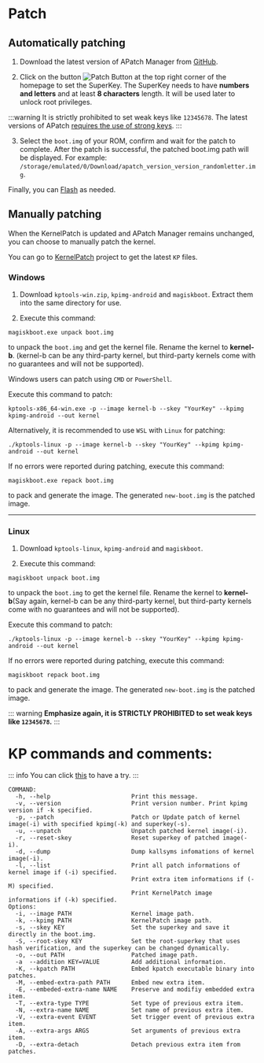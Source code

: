 # Patch

## Automatically patching

1. Download the latest version of APatch Manager from [GitHub](https://github.com/bmax121/APatch/releases).

2. Click on the button ![Patch Button](/PButton.png) at the top right corner of the homepage to set the SuperKey. The SuperKey needs to have **numbers and letters** and at least **8 characters** length. It will be used later to unlock root privileges.

:::warning 
It is strictly prohibited to set weak keys like `12345678`. The latest versions of APatch [requires the use of strong keys](/en/warn).
:::

3. Select the `boot.img` of your ROM, confirm and wait for the patch to complete. After the patch is successful, the patched boot.img path will be displayed. For example: `/storage/emulated/0/Download/apatch_version_version_randomletter.img`.

Finally, you can [Flash](/en/flash) as needed.

## Manually patching

When the KernelPatch is updated and APatch Manager remains unchanged, you can choose to manually patch the kernel.

You can go to [KernelPatch](https://github.com/bmax121/KernelPatch/releases) project to get the latest `KP` files.

### Windows

1. Download `kptools-win.zip`, `kpimg-android` and `magiskboot`. Extract them into the same directory for use.

2. Execute this command:

```
magiskboot.exe unpack boot.img
```

to unpack the `boot.img` and get the kernel file. Rename the kernel to **kernel-b**. (kernel-b can be any third-party kernel, but third-party kernels come with no guarantees and will not be supported).

Windows users can patch using `CMD` or `PowerShell`.

Execute this command to patch:

```
kptools-x86_64-win.exe -p --image kernel-b --skey "YourKey" --kpimg kpimg-android --out kernel
```

Alternatively, it is recommended to use `WSL` with `Linux` for patching:

```
./kptools-linux -p --image kernel-b --skey "YourKey" --kpimg kpimg-android --out kernel
```

If no errors were reported during patching, execute this command:

```
magiskboot.exe repack boot.img
```

to pack and generate the image. The generated `new-boot.img` is the patched image.

---

### Linux

1. Download `kptools-linux`, `kpimg-android` and `magiskboot`.

2. Execute this command:

```
magiskboot unpack boot.img
```

to unpack the `boot.img` to get the kernel file. Rename the kernel to **kernel-b**(Say again, kernel-b can be any third-party kernel, but third-party kernels come with no guarantees and will not be supported).


Execute this command to patch:

```
./kptools-linux -p --image kernel-b --skey "YourKey" --kpimg kpimg-android --out kernel
```

If no errors were reported during patching, execute this command:

```
magiskboot repack boot.img
```

to pack and generate the image. The generated `new-boot.img` is the patched image.

::: warning 
**Emphasize again, it is STRICTLY PROHIBITED to set weak keys like `12345678`.**
:::

# KP commands and comments:

::: info
You can click [this](https://exame.apatch.top/) to have a try.
:::

```
COMMAND:
  -h, --help                       Print this message.
  -v, --version                    Print version number. Print kpimg version if -k specified.
  -p, --patch                      Patch or Update patch of kernel image(-i) with specified kpimg(-k) and superkey(-s).
  -u, --unpatch                    Unpatch patched kernel image(-i).
  -r, --reset-skey                 Reset superkey of patched image(-i).
  -d, --dump                       Dump kallsyms infomations of kernel image(-i).
  -l, --list                       Print all patch informations of kernel image if (-i) specified.
                                   Print extra item informations if (-M) specified.
                                   Print KernelPatch image informations if (-k) specified.
Options:
  -i, --image PATH                 Kernel image path.
  -k, --kpimg PATH                 KernelPatch image path.
  -s, --skey KEY                   Set the superkey and save it directly in the boot.img.
  -S, --root-skey KEY              Set the root-superkey that uses hash verification, and the superkey can be changed dynamically.
  -o, --out PATH                   Patched image path.
  -a  --addition KEY=VALUE         Add additional information.
  -K, --kpatch PATH                Embed kpatch executable binary into patches.
  -M, --embed-extra-path PATH      Embed new extra item.
  -E, --embeded-extra-name NAME    Preserve and modifiy embedded extra item.
  -T, --extra-type TYPE            Set type of previous extra item.
  -N, --extra-name NAME            Set name of previous extra item.
  -V, --extra-event EVENT          Set trigger event of previous extra item.
  -A, --extra-args ARGS            Set arguments of previous extra item.
  -D, --extra-detach               Detach previous extra item from patches.
```
